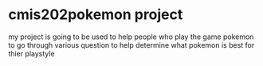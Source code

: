 # cmis202pokemon project
my project is going to be used to help people who play the game pokemon to go through various question to help determine what pokemon is best for thier playstyle
